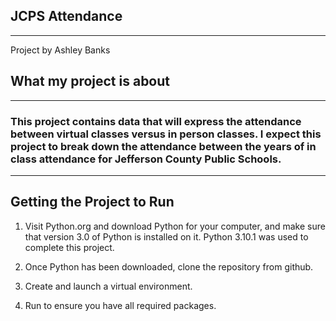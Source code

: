 ## **JCPS Attendance**
----

Project by Ashley Banks

## What my project is about 
----
### This project contains data that will express the attendance between virtual classes versus in person classes. I expect this project to break down the attendance between the years of in class attendance  for Jefferson County Public Schools.
---

## Getting the Project to Run

1. Visit Python.org and download Python for your computer, and make sure that version 3.0 of Python is installed on it. Python 3.10.1 was used to complete this project.

2. Once Python has been downloaded, clone the repository from github.

3. Create and launch a virtual environment.

4. Run to ensure you have all required packages.

